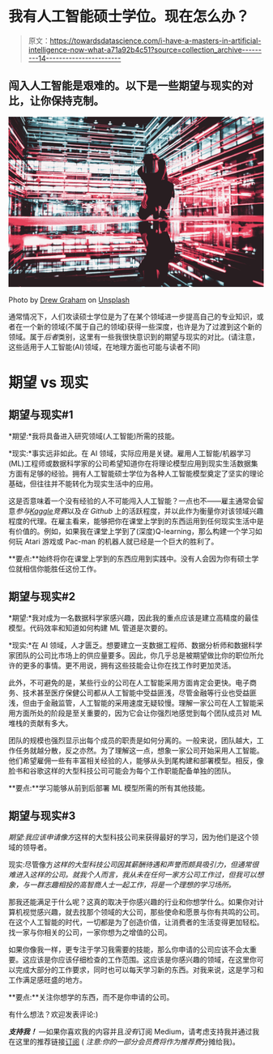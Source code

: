 # 我有人工智能硕士学位。现在怎么办？

> 原文：<https://towardsdatascience.com/i-have-a-masters-in-artificial-intelligence-now-what-a71a92b4c51?source=collection_archive---------14----------------------->

## 闯入人工智能是艰难的。以下是一些期望与现实的对比，让你保持克制。

![](img/c98d4a2656f0ae67b3c41233750209cc.png)

Photo by [Drew Graham](https://unsplash.com/@dizzyd718?utm_source=medium&utm_medium=referral) on [Unsplash](https://unsplash.com?utm_source=medium&utm_medium=referral)

通常情况下，人们攻读硕士学位是为了在某个领域进一步提高自己的专业知识，或者在一个新的领域(不属于自己的领域)获得一些深度，也许是为了过渡到这个新的领域。属于*后者*类别，这里有一些我很快意识到的期望与现实的对比。(请注意，这些适用于人工智能(AI)领域，在地理方面也可能与读者不同)

# **期望 vs 现实**

## 期望与现实#1

*期望:*我将具备进入研究领域(人工智能)所需的技能。

*现实:*事实远非如此。在 AI 领域，实际应用是关键。雇用人工智能/机器学习(ML)工程师或数据科学家的公司希望知道你在将理论模型应用到现实生活数据集方面有足够的经验。拥有人工智能硕士学位为各种人工智能模型奠定了坚实的理论基础，但往往并不能转化为现实生活中的应用。

这是否意味着一个没有经验的人不可能闯入人工智能？一点也不——雇主通常会留意*参与*[*Kaggle*](http://kaggle.com)*竞赛*以及*在 Github* 上的活跃程度，并以此作为衡量你对该领域兴趣程度的代理。在雇主看来，能够把你在课堂上学到的东西运用到任何现实生活中是有价值的。例如，如果我在课堂上学到了(深度)Q-learning，那么构建一个学习如何玩 Atari 游戏或 Pac-man 的机器人就已经是一个巨大的胜利了。

**要点:**始终将你在课堂上学到的东西应用到实践中。没有人会因为你有硕士学位就相信你能胜任这份工作。

## 期望与现实#2

*期望:*我对成为一名数据科学家感兴趣，因此我的重点应该是建立高精度的最佳模型。代码效率和知道如何构建 ML 管道是次要的。

*现实:*在 AI 领域，人才匮乏。想要建立一支数据工程师、数据分析师和数据科学家团队的公司比市场上的供应量要多。因此，你几乎总是被期望做比你的职位所允许的更多的事情。更不用说，拥有这些技能会让你在找工作时更加灵活。

此外，不可避免的是，某些行业的公司在人工智能采用方面肯定会更快。电子商务、技术甚至医疗保健公司都从人工智能中受益匪浅，尽管金融等行业也受益匪浅，但由于金融监管，人工智能的采用速度无疑较慢。理解一家公司在人工智能采用方面所处的阶段是至关重要的，因为它会让你强烈地感觉到每个团队成员对 ML 堆栈的贡献有多大。

团队的规模也强烈显示出每个成员的职责是如何分离的。一般来说，团队越大，工作任务就越分散，反之亦然。为了理解这一点，想象一家公司开始采用人工智能。他们希望雇佣一些有丰富相关经验的人，能够从头到尾构建和部署模型。相反，像脸书和谷歌这样的大型科技公司可能会为每个工作职能配备单独的团队。

**要点:**学习能够从前到后部署 ML 模型所需的所有其他技能。

## 期望与现实#3

*期望:*我应该申请像*方*这样的大型科技公司来获得最好的学习，因为他们是这个领域的领导者。

现实:尽管像方*这样的大型科技公司因其薪酬待遇和声誉而颇具吸引力，但通常很难进入这样的公司。就我个人而言，我从未在任何一家方公司工作过，但我可以想象，与一群志趣相投的高智商人士一起工作，将是一个理想的学习场所。*

那我还能满足于什么呢？这真的取决于你感兴趣的行业和你想学什么。如果你对计算机视觉感兴趣，就去找那个领域的大公司，那些使命和愿景与你有共鸣的公司。在这个人工智能的时代，一切都是为了创造价值，让消费者的生活变得更加轻松。找一家与你相关的公司，一家你想为之增值的公司。

如果你像我一样，更专注于学习我需要的技能，那么你申请的公司应该不会太重要。这应该是你应该仔细检查的工作范围。这应该是你感兴趣的领域，在这里你可以完成大部分的工作要求，同时也可以每天学习新的东西。对我来说，这是学习和工作满足感旺盛的地方。

**要点:**关注你想学的东西，而不是你申请的公司。

有什么想法？欢迎发表评论:)

***支持我！*** —如果你喜欢我的内容并且*没有*订阅 Medium，请考虑支持我并通过我在这里的推荐链接[订阅](https://davidcjw.medium.com/membership) ( *注意:你的一部分会员费将作为推荐费*分摊给我)。